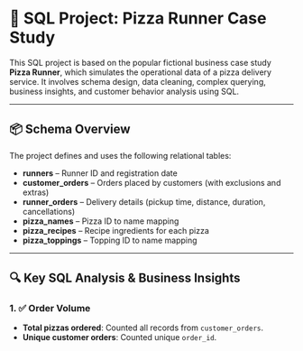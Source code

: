 # 🍕 SQL Project: Pizza Runner Case Study

This SQL project is based on the popular fictional business case study **Pizza Runner**, which simulates the operational data of a pizza delivery service. It involves schema design, data cleaning, complex querying, business insights, and customer behavior analysis using SQL.

---

## 📦 Schema Overview

The project defines and uses the following relational tables:

- **runners** – Runner ID and registration date
- **customer_orders** – Orders placed by customers (with exclusions and extras)
- **runner_orders** – Delivery details (pickup time, distance, duration, cancellations)
- **pizza_names** – Pizza ID to name mapping
- **pizza_recipes** – Recipe ingredients for each pizza
- **pizza_toppings** – Topping ID to name mapping

---

## 🔍 Key SQL Analysis & Business Insights

### 1. ✅ Order Volume
- **Total pizzas ordered**: Counted all records from `customer_orders`.
- **Unique customer orders**: Counted unique `order_id`.
